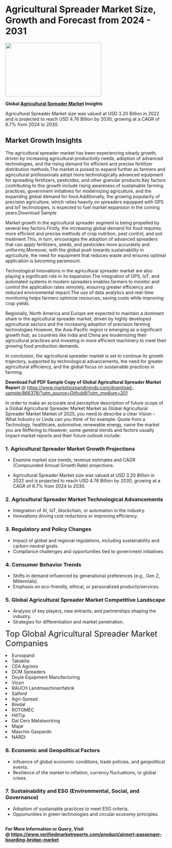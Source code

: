 <H1>Agricultural Spreader Market Size, Growth and Forecast from 2024 - 2031</H1><img class="aligncenter size-medium wp-image-584254" src="https://thirdeyenews.in/wp-content/uploads/2024/09/Global-Market-Research-300x168.jpeg" alt="" width="300" height="168" /><p><strong>Global&nbsp;<a href="https://www.marketsizeandtrends.com/download-sample/866378/?utm_source=Github8j?utm_medium=201">Agricultural Spreader Market</a> Insights</strong></p><p>Agricultural Spreader Market size was valued at USD 3.20 Billion in 2022 and is projected to reach USD 4.76 Billion by 2030, growing at a CAGR of 6.7% from 2024 to 2030.</p><p><h2>Market Growth Insights</h2> The agricultural spreader market has been experiencing steady growth, driven by increasing agricultural productivity needs, adoption of advanced technologies, and the rising demand for efficient and precise fertilizer distribution methods.The market is poised to expand further as farmers and agricultural professionals adopt more technologically advanced equipment for spreading fertilizers, pesticides, and other granular products.Key factors contributing to this growth include rising awareness of sustainable farming practices, government initiatives for modernizing agriculture, and the expanding global demand for food.Additionally, the growing popularity of precision agriculture, which relies heavily on spreaders equipped with GPS and IoT technologies, is expected to fuel market expansion in the coming years.Download Sample <p>Market growth in the agricultural spreader segment is being propelled by several key factors.Firstly, the increasing global demand for food requires more efficient and precise methods of crop nutrition, pest control, and soil treatment.This, in turn, encourages the adoption of advanced spreaders that can apply fertilizers, seeds, and pesticides more accurately and uniformly.Moreover, with the global push towards sustainability in agriculture, the need for equipment that reduces waste and ensures optimal application is becoming paramount.</p> <p>Technological innovations in the agricultural spreader market are also playing a significant role in its expansion.The integration of GPS, IoT, and automated systems in modern spreaders enables farmers to monitor and control the application rates remotely, ensuring greater efficiency and reduced environmental impact.The use of data analytics and real-time monitoring helps farmers optimize resources, saving costs while improving crop yields.</p> <p>Regionally, North America and Europe are expected to maintain a dominant share in the agricultural spreader market, driven by highly developed agricultural sectors and the increasing adoption of precision farming technologies.However, the Asia-Pacific region is emerging as a significant growth hub, as countries like India and China are modernizing their agricultural practices and investing in more efficient machinery to meet their growing food production demands.</p> <p>In conclusion, the agricultural spreader market is set to continue its growth trajectory, supported by technological advancements, the need for greater agricultural efficiency, and the global focus on sustainable practices in farming.</p> </p><p><span class=""><strong>Download Full PDF Sample Copy of Global Agricultural Spreader Market Report</strong> @ <a href="https://www.marketsizeandtrends.com/download-sample/866378/?utm_source=Github8j?utm_medium=201" target="_blank">https://www.marketsizeandtrends.com/download-sample/866378/?utm_source=Github8j?utm_medium=201</a></span></p><p>In order to make an accurate and perceptive description of future scope of a Global&nbsp;Agricultural Spreader Market Market as Global&nbsp;Agricultural Spreader Market Market of 2025, you need to describe a clear Vision &ndash; What Industry or Linda can you think of for example: Quote from a Technology, healthcare, automotive, renewable energy, name the market you are Reffering to.However, some general trends and factors usually impact market reports and their future outlook include:</p><h3>1.&nbsp;<strong>Agricultural Spreader Market Growth Projections</strong></h3><ul><li>Examine market size trends, revenue estimates and CAGR (Compounded Annual Growth Rate) projections.</li><li><p>Agricultural Spreader Market size was valued at USD 3.20 Billion in 2022 and is projected to reach USD 4.76 Billion by 2030, growing at a CAGR of 6.7% from 2024 to 2030.</p></li></ul><h3>2.&nbsp;<strong>Agricultural Spreader Market Technological Advancements</strong></h3><ul><li>Integration of AI, IoT, blockchain, or automation in the industry.</li><li>Innovations driving cost reductions or improving efficiency.</li></ul><h3>3.&nbsp;<strong>Regulatory and Policy Changes</strong></h3><ul><li>Impact of global and regional regulations, including sustainability and carbon-neutral goals.</li><li>Compliance challenges and opportunities tied to government initiatives.</li></ul><h3>4.&nbsp;<strong>Consumer Behavior Trends</strong></h3><ul><li>Shifts in demand influenced by generational preferences (e.g., Gen Z, Millennials).</li><li>Emphasis on eco-friendly, ethical, or personalized products/services.</li></ul><h3>5.&nbsp;<strong>Global Agricultural Spreader Market Competitive Landscape</strong></h3><ul><li>Analysis of key players, new entrants, and partnerships shaping the industry.</li><li>Strategies for differentiation and market penetration.</li></ul><p data-pm-slice="1 1 []"><span style="color: inherit; font-family: inherit; font-size: 25px;">Top Global Agricultural Spreader Market Companies</span></p><div class="" data-test-id=""><p><li>Eurospand</li><li> Takakita</li><li> CEA Agrimix</li><li> DCM Spreaders</li><li> Doyle Equipment Manufacturing</li><li> Vicon</li><li> RAUCH Landmaschinenfabrik</li><li> Salford</li><li> Agri-Spread</li><li> Bredal</li><li> ROTOMEC</li><li> HillTip</li><li> Dal Cero Metalworking</li><li> Majar</li><li> Maschio Gaspardo</li><li> NARDI</li></p></div><h3>6.&nbsp;<strong>Economic and Geopolitical Factors</strong></h3><ul><li>Influence of global economic conditions, trade policies, and geopolitical events.</li><li>Resilience of the market to inflation, currency fluctuations, or global crises.</li></ul><h3>7.&nbsp;<strong>Sustainability and ESG (Environmental, Social, and Governance)</strong></h3><ul><li>Adoption of sustainable practices to meet ESG criteria.</li><li>Opportunities in green technologies and circular economy principles.</li></ul><h2><strong style="font-size: 14px;">For More Information or Query, Visit @&nbsp;</strong><a style="background-color: #ffffff; font-size: 14px;" href="https://www.marketsizeandtrends.com/report/agricultural-spreader-market/" target="_blank">https://www.verifiedmarketreports.com/product/airport-passenger-boarding-bridge-market</a></h2>